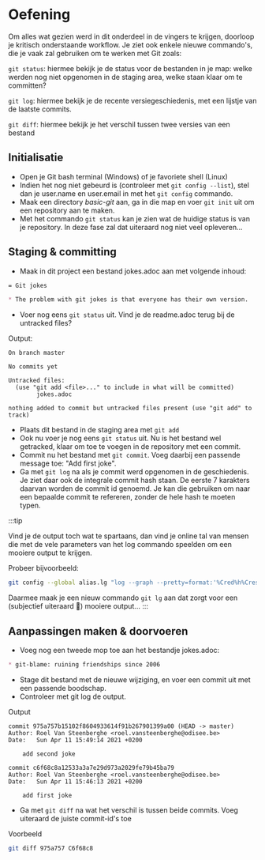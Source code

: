 # Oefening

Om alles wat gezien werd in dit onderdeel in de vingers te krijgen, doorloop je kritisch onderstaande workflow. Je ziet ook enkele nieuwe commando's, die je vaak zal gebruiken om te werken met Git zoals:

`git status`: hiermee bekijk je de status voor de bestanden in je map: welke werden nog niet opgenomen in de staging area, welke staan klaar om te committen?

`git log`: hiermee bekijk je de recente versiegeschiedenis, met een lijstje van de laatste commits.

`git diff`: hiermee bekijk je het verschil tussen twee versies van een bestand

## Initialisatie

* Open je Git bash terminal (Windows) of je favoriete shell (Linux)
* Indien het nog niet gebeurd is (controleer met `git config --list`), stel dan je user.name en user.email in met het `git config` commando.
* Maak een directory *basic-git* aan, ga in die map en voer `git init` uit om een repository aan te maken.
* Met het commando `git status` kan je zien wat de huidige status is van je repository. In deze fase zal dat uiteraard nog niet veel opleveren...

## Staging & committing

* Maak in dit project een bestand jokes.adoc aan met volgende inhoud:
```markdown
= Git jokes

* The problem with git jokes is that everyone has their own version.

```

* Voer nog eens `git status` uit. Vind je de readme.adoc terug bij de untracked files?

Output:
```
On branch master

No commits yet

Untracked files:
  (use "git add <file>..." to include in what will be committed)
        jokes.adoc

nothing added to commit but untracked files present (use "git add" to track)

```

* Plaats dit bestand in de staging area met `git add`
* Ook nu voer je nog eens `git status` uit. Nu is het bestand wel getracked, klaar om toe te voegen in de repository met een commit.
* Commit nu het bestand met `git commit`. Voeg daarbij een passende message toe: "Add first joke".
* Ga met `git log` na als je commit werd opgenomen in de geschiedenis. Je ziet daar ook de integrale commit hash staan. De eerste 7 karakters daarvan worden de commit id genoemd. Je kan die gebruiken om naar een bepaalde commit te refereren, zonder de hele hash te moeten typen.

:::tip

Vind je de output toch wat te spartaans, dan vind je online tal van mensen die met de vele parameters van het log commando speelden om een mooiere output te krijgen.

Probeer bijvoorbeeld:

```bash
git config --global alias.lg "log --graph --pretty=format:'%Cred%h%Creset -%C(yellow)%d%Creset %s %Cgreen(%cr) %C(bold blue)<%an>%Creset' --abbrev-commit --date=relative" 
```
Daarmee maak je een nieuw commando `git lg` aan dat zorgt voor een (subjectief uiteraard 🙂) mooiere output...
:::

## Aanpassingen maken & doorvoeren

* Voeg nog een tweede mop toe aan het bestandje jokes.adoc:

```markdown
* git-blame: ruining friendships since 2006
```

* Stage dit bestand met de nieuwe wijziging, en voer een commit uit met een passende boodschap.
* Controleer met git log de output. 

Output
```
commit 975a757b15102f8604933614f91b267901399a00 (HEAD -> master)
Author: Roel Van Steenberghe <roel.vansteenberghe@odisee.be>
Date:   Sun Apr 11 15:49:14 2021 +0200

    add second joke

commit c6f68c8a12533a3a7e29d973a2029fe79b45ba79
Author: Roel Van Steenberghe <roel.vansteenberghe@odisee.be>
Date:   Sun Apr 11 15:46:13 2021 +0200

    add first joke

```

* Ga met `git diff` na wat het verschil is tussen beide commits. Voeg uiteraard de juiste commit-id's toe

Voorbeeld
```bash
git diff 975a757 C6f68c8
```





